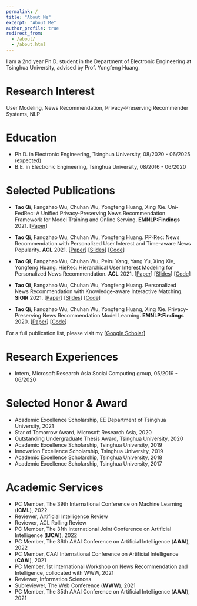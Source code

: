 ```yaml
---
permalink: /
title: "About Me"
excerpt: "About Me"
author_profile: true
redirect_from: 
  - /about/
  - /about.html
---
```


I am a 2nd year Ph.D. student in the Department of Electronic Engineering at Tsinghua University, advised by Prof. Yongfeng Huang.


Research Interest
======
User Modeling, News Recommendation, Privacy-Preserving Recommender Systems, NLP


Education
======
* Ph.D. in Electronic Engineering, Tsinghua University, 08/2020 - 06/2025 (expected)
* B.E. in Electronic Engineering, Tsinghua University, 08/2016 - 06/2020

Selected Publications
======
* **Tao Qi**, Fangzhao Wu, Chuhan Wu, Yongfeng Huang, Xing Xie. Uni-FedRec: A Unified Privacy-Preserving News Recommendation Framework for Model Training and Online Serving. **EMNLP:Findings** 2021. \[[Paper](https://arxiv.org/pdf/2109.05236.pdf)\]

* **Tao Qi**, Fangzhao Wu, Chuhan Wu, Yongfeng Huang. PP-Rec: News Recommendation with Personalized User Interest and Time-aware News Popularity. **ACL** 2021. \[[Paper](https://arxiv.org/pdf/2106.01300.pdf)\] \[[Slides](/files/PP-Rec.pdf)] \[[Code](https://github.com/taoqi98/PP-Rec)\]
  

* **Tao Qi**, Fangzhao Wu, Chuhan Wu, Peiru Yang, Yang Yu, Xing Xie, Yongfeng Huang. HieRec: Hierarchical User Interest Modeling for Personalized News Recommendation. **ACL** 2021. \[[Paper](https://arxiv.org/pdf/2106.04408.pdf)\] \[[Slides](/files/HieRec.pdf)]  \[[Code](https://github.com/taoqi98/HieRec)\]

* **Tao Qi**, Fangzhao Wu, Chuhan Wu, Yongfeng Huang. Personalized News Recommendation with Knowledge-aware Interactive Matching. **SIGIR** 2021. \[[Paper](https://arxiv.org/pdf/2104.10083.pdf)\] \[[Slides](/files/KIM2.pdf)] \[[Code](https://github.com/taoqi98/KIM)\]

* **Tao Qi**, Fangzhao Wu, Chuhan Wu, Yongfeng Huang, Xing Xie. Privacy-Preserving News Recommendation Model Learning. **EMNLP:Findings** 2020. \[[Paper](https://www.aclweb.org/anthology/2020.findings-emnlp.128.pdf)\] \[[Code](https://github.com/taoqi98/FedNewsRec)\]

For a full publication list, please visit my \[[Google Scholar](https://scholar.google.com/citations?hl=zh-CN&user=iRr7c9wAAAAJ&view_op=list_works&sortby=pubdate)\]

Research Experiences
======
* Intern, Microsoft Research Asia Social Computing group, 05/2019 - 06/2020


Selected Honor & Award
======
* Academic Excellence Scholarship, EE Department of Tsinghua University, 2021
* Star of Tomorrow Award, Microsoft Research Asia, 2020
* Outstanding Undergraduate Thesis Award, Tsinghua University, 2020
* Academic Excellence Scholarship, Tsinghua University, 2019
* Innovation Excellence Scholarship, Tsinghua University, 2019
* Academic Excellence Scholarship, Tsinghua University, 2018
* Academic Excellence Scholarship, Tsinghua University, 2017


Academic Services
======
* PC Member, The 39th International Conference on Machine Learning (**ICML**), 2022
* Reviewer, Artificial Intelligence Review
* Reviewer, ACL Rolling Review
* PC Member, The 31th International Joint  Conference on Artificial Intelligence (**IJCAI**), 2022
* PC Member, The 36th AAAI Conference on Artificial Intelligence (**AAAI**), 2022
* PC Member, CAAI International Conference on Artificial Intelligence (**CAAI**), 2021
* PC Member, 1st International Workshop on News Recommendation and Intelligence, collocated with WWW, 2021
* Reviewer, Information Sciences
* Subreviewer, The Web Conference (**WWW**), 2021
* PC Member, The 35th AAAI Conference on Artificial Intelligence (**AAAI**), 2021
 
<!-- Conference Presentations
======
* ACL Pre-conference, AITime, 05/2021
* ACL-IJCAI-SIGIR Pre-conference, CIPS Youth Working Committee, 05/2021 -->
